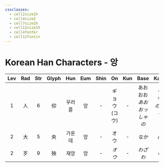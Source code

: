```yaml
---
cssclasses:
  - cell2size1h
  - cell4size2
  - cell7size1h
  - cell12size1h
  - cell4fontkr
  - cell12fontcn
---
```


# Korean Han Characters - 앙

| Lev | Rad | Str | Glyph | Hun | Eum | Shin |     On      | Kun |             Base              |           Kana           | Simp | Man  |  Can   |  Viet  |
| :-: | :-: | :-: | :---: | :-: | :-: | :--: | :---------: | :-: | :---------------------------: | :----------------------: | :--: | :--: | :----: | :----: |
|  1  |  人  |  6  |   仰   | 우러를 |  앙  |  -   | ギョウ<br>(コウ) |  -  | あお<br>おお<br>*あお<br>おっしゃ<br>の* | ぐ<br>せ<br>*のく<br>る<br>く* |  -   | yǎng | joeng5 | ngưỡng |
|  2  |  大  |  5  |   央   | 가운데 |  앙  |  -   |     オウ      |  -  |             *なか*              |           *ば*            |  -   | yāng | joeng1 |  ương  |
|  2  |  歹  |  9  |   殃   | 재앙  |  앙  |  -   |    *オウ*     |  -  |             *わざわ*             |           *い*            |  -   | yāng | joeng1 |  ương  |
